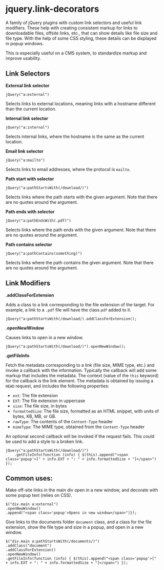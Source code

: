# jquery.link-decorators

A family of jQuery plugins with custom link selectors and useful link modifiers.
These help with creating consistent markup for links to downloadable files, offsite
links, etc., that can show details like file size and file type. With the help of some
CSS styling, these details can be displayed in popup windows.

This is especially useful on a CMS system, to standardize markup and improve usability.

## Link Selectors
**External link selector**

`jQuery("a:external")`

Selects links to external locations, meaning links with a hostname different than the current location.

**Internal link selector**

`jQuery("a:internal")`

Selects internal links, where the hostname is the same as the current location.

**Email link selector**

`jQuery("a:mailto")`

Selects links to email addresses, where the protocol is `mailto`.

**Path start with selector**

`jQuery("a:pathStartsWith(/download/)")`

Selects links where the path starts with the given argument. Note that there are no quotes around the argument.

**Path ends with selector**

`jQuery("a:pathEndsWith(.pdf)")`

Selects links where the path ends with the given argument. Note that there are no quotes around the argument.

**Path contains selector**

`jQuery("a:pathContains(something)")`

Selects links where the path contains the given argument. Note that there are no quotes around the argument.

## Link Modifiers

**.addClassForExtension**

Adds a class to a link corresponding to the file extension of the target. For example, a link to a `.pdf` file
will have the class `pdf` added to it.

`jQuery("a:pathStartsWith(/download/).addClassForExtension();`

**.openNewWindow**

Causes links to open in a new window. 

`jQuery("a:pathStartsWith(/download/)").openNewWindow();`

**.getFileInfo**
	
Fetch the metadata corresponding to a link (file size, MIME type, etc.) and invoke a callback with the information.
Typically the callback will add some markup that includes the metadata. The context (value of the `this` keyword)
for the callback is the link element.
The metadata is obtained by issuing a `HEAD` request, and includes the following properties:
* `ext`: The file extension
* `EXT`: The file extension in uppercase
* `size`: The file size, in bytes
* `formattedSize`: The file size, formatted as an HTML snippet, with units of bytes, KB, MB, or GB.
* `rawType`: The contents of the `Content-Type` header
* `mimeType`: The MIME type, obtained from the `Content-Type` header

An optional second callback will be invoked if the request fails. This could be used to add a style to a broken link.

```
jQuery("a:pathStartsWith(/download/)")
	.getFileInfo(function (info) { $(this).append("<span class='popup'>[" + info.EXT + ": " + info.formattedSize + "]</span>") });
```

## Common uses:
Make off-site links in the main div open in a new window, and decorate with
some popup text (relies on CSS).
```
$("div.main a:external")
.openNewWindow()
.append("<span class='popup'>Opens in new window</span>")});
```

Give links to the documents folder `document` class, and a class for the file extension,
show the file type and size in a popup, and open in a new window.
```
$("div.main a:pathStartsWith(/documents/)")
.addClass("document")
.addClassForExtension()
.openNewWindow()
.getFileInfo(function (info) { $(this).append("<span class='popup'>[" + info.EXT + ": " + info.formattedSize + "]</span>") });
```

